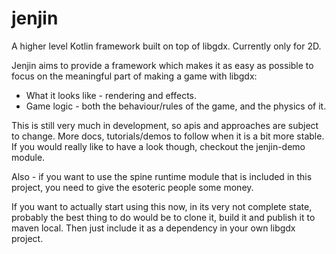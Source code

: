 # jenjin

A higher level Kotlin framework built on top of libgdx. Currently only for 2D.


Jenjin aims to provide a framework which makes it as easy as possible to focus on the meaningful part of making a game with libgdx:

   * What it looks like  - rendering and effects.
   * Game logic - both the behaviour/rules of the game, and the physics of it.
   
This is still very much in development, so apis and approaches are subject to change. More docs, tutorials/demos to follow when it is a bit more stable. If you would really like to have a look though, checkout the jenjin-demo module.

Also - if you want to use the spine runtime module that is included in this project, you need to give the esoteric people some money.

If you want to actually start using this now, in its very not complete state, probably the best thing to do would be to clone it, build it and publish it to maven local. Then just include it as a dependency in your own libgdx project.



